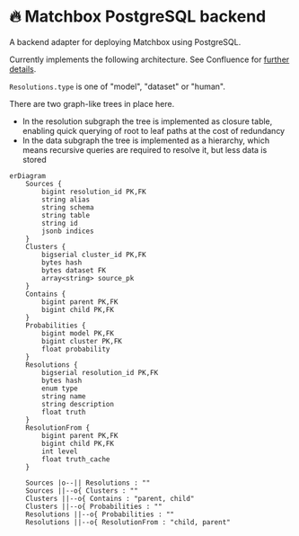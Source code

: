 # 🔥 Matchbox PostgreSQL backend

A backend adapter for deploying Matchbox using PostgreSQL.

Currently implements the following architecture. See Confluence for [further details](https://uktrade.atlassian.net/wiki/spaces/CDL/pages/4282908700/Matchbox+0.2+architecture+ideas).

`Resolutions.type` is one of "model", "dataset" or "human".

There are two graph-like trees in place here.

* In the resolution subgraph the tree is implemented as closure table, enabling quick querying of root to leaf paths at the cost of redundancy
* In the data subgraph the tree is implemented as a hierarchy, which means recursive queries are required to resolve it, but less data is stored

```mermaid
erDiagram
    Sources {
        bigint resolution_id PK,FK
        string alias
        string schema
        string table
        string id
        jsonb indices
    }
    Clusters {
        bigserial cluster_id PK,FK
        bytes hash
        bytes dataset FK
        array<string> source_pk
    }
    Contains {
        bigint parent PK,FK
        bigint child PK,FK
    }
    Probabilities {
        bigint model PK,FK
        bigint cluster PK,FK
        float probability
    }
    Resolutions {
        bigserial resolution_id PK,FK
        bytes hash
        enum type
        string name
        string description
        float truth
    }
    ResolutionFrom {
        bigint parent PK,FK
        bigint child PK,FK
        int level
        float truth_cache
    }

    Sources |o--|| Resolutions : ""
    Sources ||--o{ Clusters : ""
    Clusters ||--o{ Contains : "parent, child"
    Clusters ||--o{ Probabilities : ""
    Resolutions ||--o{ Probabilities : ""
    Resolutions ||--o{ ResolutionFrom : "child, parent"
```
